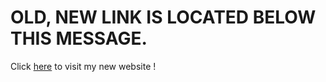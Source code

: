 # OLD, NEW LINK IS LOCATED BELOW THIS MESSAGE.

Click [here](https://anokidev.vercel.app) to visit my new website !
